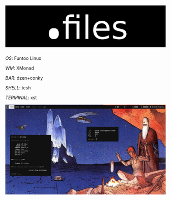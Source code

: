 # ![alt text](https://github.com/0xM4N/dotfiles/blob/master/dotfiles.jpg)


*OS*: Funtoo Linux

*WM*: XMonad

*BAR*: dzen+conky

*SHELL*: tcsh

*TERMINAL*: xst


![alt text](https://github.com/0xM4N/dotfiles/blob/master/print.jpg)

